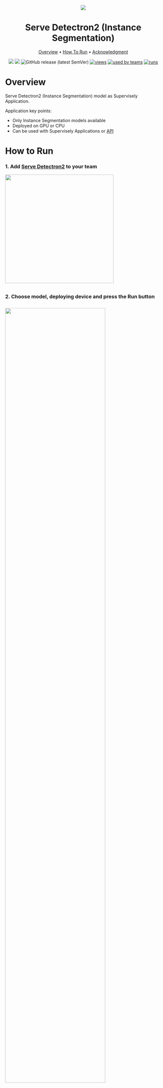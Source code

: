 <div align="center" markdown>

<img src="https://imgur.com/jIOW3zu.png"/>  

# Serve Detectron2 (Instance Segmentation)

<p align="center">
  <a href="#Overview">Overview</a> •
  <a href="#How-To-Run">How To Run</a> •
  <a href="#Acknowledgment">Acknowledgment</a>
</p>

[![](https://img.shields.io/badge/supervisely-ecosystem-brightgreen)](https://ecosystem.supervise.ly/apps/supervisely-ecosystem/detectron2/supervisely/instance_segmentation/serve)
[![](https://img.shields.io/badge/slack-chat-green.svg?logo=slack)](https://supervise.ly/slack)
![GitHub release (latest SemVer)](https://img.shields.io/github/v/release/supervisely-ecosystem/detectron2)
[![views](https://app.supervise.ly/public/api/v3/ecosystem.counters?repo=supervisely-ecosystem/detectron2/supervisely/instance_segmentation/serve&counter=views&label=views)](https://supervise.ly)
[![used by teams](https://app.supervise.ly/public/api/v3/ecosystem.counters?repo=supervisely-ecosystem/detectron2/supervisely/instance_segmentation/serve&counter=downloads&label=used%20by%20teams)](https://supervise.ly)
[![runs](https://app.supervise.ly/public/api/v3/ecosystem.counters?repo=supervisely-ecosystem/detectron2/supervisely/instance_segmentation/serve&counter=runs&label=runs&123)](https://supervise.ly)

</div>

# Overview

Serve Detectron2 (Instance Segmentation) model as Supervisely Application.

Application key points:
- Only Instance Segmentation models available
- Deployed on GPU or CPU
- Can be used with Supervisely Applications or [API](https://github.com/supervisely-ecosystem/gl-metric-learning/blob/main/supervisely/serve/src/demo_api_requests.py)

# How to Run

### 1. Add [Serve Detectron2](https://ecosystem.supervise.ly/apps/supervisely-ecosystem/detectron2/supervisely/instance_segmentation/serve) to your team
<img data-key="sly-module-link" data-module-slug="supervisely-ecosystem/detectron2/supervisely/instance_segmentation/serve" src="https://imgur.com/jKrRF7p.png" width="350px" style='padding-bottom: 10px'/>

### 2. Choose model, deploying device and press the **Run** button
<img src="https://imgur.com/DLDYMbk.png" width="80%" style='padding-top: 10px'>  

### 3. Wait for the model to deploy
<img src="https://imgur.com/KFdwTER.png" width="80%">  

# Acknowledgment

This app is based on the great work `Detectron2` ([github](https://github.com/facebookresearch/detectron2)). ![GitHub Org's stars](https://img.shields.io/github/stars/facebookresearch/detectron2?style=social)
